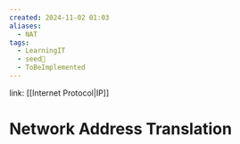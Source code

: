 ```yaml
---
created: 2024-11-02 01:03
aliases:
  - NAT
tags:
  - LearningIT
  - seed🌱
  - ToBeImplemented
---
```


link: [[Internet Protocol|IP]]

# Network Address Translation